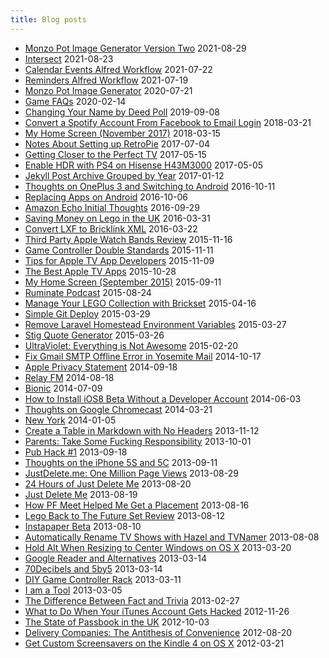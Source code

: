 ```yaml
---
title: Blog posts
---
```


 - [Monzo Pot Image Generator Version Two](https://rknight.me/monzo-pot-image-generator-version-2/) 2021-08-29
- [Intersect](https://rknight.me/intersect/) 2021-08-23
- [Calendar Events Alfred Workflow](https://rknight.me/calendar-events-alfred-workflow/) 2021-07-22
- [Reminders Alfred Workflow](https://rknight.me/reminders-alfred-workflow/) 2021-07-19
- [Monzo Pot Image Generator](https://rknight.me/monzo-pot-image-generator/) 2020-07-21
- [Game FAQs](https://rknight.me/fifa-street-ps2-game-faqs/) 2020-02-14
- [Changing Your Name by Deed Poll](https://rknight.me/changing-your-name-by-deed-poll/) 2019-09-08
- [Convert a Spotify Account From Facebook to Email Login](https://rknight.me/convert-spotify-facebook-to-email-login/) 2018-03-21
- [My Home Screen (November 2017)](https://rknight.me/homescreen-november-2017/) 2018-03-15
- [Notes About Setting up RetroPie](https://rknight.me/notes-about-setting-up-retropie/) 2017-07-04
- [Getting Closer to the Perfect TV](https://rknight.me/getting-closer-to-the-perfect-tv/) 2017-05-15
- [Enable HDR with PS4 on Hisense H43M3000](https://rknight.me/hdr-hisense-tv-ps4/) 2017-05-05
- [Jekyll Post Archive Grouped by Year](https://rknight.me/jekyll-category-year-archive/) 2017-01-12
- [Thoughts on OnePlus 3 and Switching to Android](https://rknight.me/oneplus-3-and-switching-to-android/) 2016-10-11
- [Replacing Apps on Android](https://rknight.me/replacing-apps-on-android/) 2016-10-06
- [Amazon Echo Initial Thoughts](https://rknight.me/amazon-echo-initial-thoughts/) 2016-09-29
- [Saving Money on Lego in the UK](https://rknight.me/saving-money-on-lego-in-the-uk/) 2016-03-31
- [Convert LXF to Bricklink XML](https://rknight.me/convert-lxf-to-bricklink-xml/) 2016-03-22
- [Third Party Apple Watch Bands Review](https://rknight.me/third-party-apple-watch-bands/) 2015-11-16
- [Game Controller Double Standards](https://rknight.me/game-controller-double-standards/) 2015-11-11
- [Tips for Apple TV App Developers](https://rknight.me/tips-for-apple-tv-app-developers/) 2015-11-09
- [The Best Apple TV Apps](https://rknight.me/the-best-apple-tv-apps/) 2015-10-28
- [My Home Screen (September 2015)](https://rknight.me/homescreen-september-2015/) 2015-09-11
- [Ruminate Podcast](https://rknight.me/ruminate-podcast/) 2015-08-24
- [Manage Your LEGO Collection with Brickset](https://rknight.me/manage-your-lego-collection-with-brickset/) 2015-04-16
- [Simple Git Deploy](https://rknight.me/simple-git-deploy/) 2015-03-29
- [Remove Laravel Homestead Environment Variables](https://rknight.me/remove-homestead-environment-variables/) 2015-03-27
- [Stig Quote Generator](https://rknight.me/stig-quote-generator/) 2015-03-26
- [UltraViolet: Everything is Not Awesome](https://rknight.me/ultraviolet/) 2015-02-20
- [Fix Gmail SMTP Offline Error in Yosemite Mail](https://rknight.me/fix-gmail-offline-os-x-yosemite-mail/) 2014-10-17
- [Apple Privacy Statement](https://rknight.me/apple-privacy-statement/) 2014-09-18
- [Relay FM](https://rknight.me/relay-fm/) 2014-08-18
- [Bionic](https://rknight.me/bionic/) 2014-07-09
- [How to Install iOS8 Beta Without a Developer Account](https://rknight.me/how-to-install-ios8-without-a-developer-account/) 2014-06-03
- [Thoughts on Google Chromecast](https://rknight.me/thoughts-on-chromecast/) 2014-03-21
- [New York](https://rknight.me/new-york/) 2014-01-05
- [Create a Table in Markdown with No Headers](https://rknight.me/create-a-blank-no-header-markdown-table/) 2013-11-12
- [Parents: Take Some Fucking Responsibility](https://rknight.me/parents-take-some-responsibility/) 2013-10-01
- [Pub Hack #1](https://rknight.me/pub-hack-1/) 2013-09-18
- [Thoughts on the iPhone 5S and 5C](https://rknight.me/thoughts-on-the-iphone-5s-and-5c/) 2013-09-11
- [JustDelete.me: One Million Page Views](https://rknight.me/just-delete-me-one-million-page-views/) 2013-08-29
- [24 Hours of Just Delete Me](https://rknight.me/24-hours-of-just-delete-me/) 2013-08-20
- [Just Delete Me](https://rknight.me/just-delete-me/) 2013-08-19
- [How PF Meet Helped Me Get a Placement](https://rknight.me/how-pf-meet-helped-me-get-a-placement/) 2013-08-16
- [Lego Back to The Future Set Review](https://rknight.me/lego-back-to-the-future-set-review/) 2013-08-12
- [Instapaper Beta](https://rknight.me/instapaper-beta/) 2013-08-10
- [Automatically Rename TV Shows with Hazel and TVNamer](https://rknight.me/automatically-rename-tv-shows-with-hazel-and-tvnamer/) 2013-08-08
- [Hold Alt When Resizing to Center Windows on OS X](https://rknight.me/hold-alt-when-resizing-to-center-windows-on-os-x/) 2013-03-20
- [Google Reader and Alternatives](https://rknight.me/google-reader-and-alternatives/) 2013-03-14
- [70Decibels and 5by5](https://rknight.me/70decibels-and-5by5/) 2013-03-14
- [DIY Game Controller Rack](https://rknight.me/diy-game-controller-rack/) 2013-03-11
- [I am a Tool](https://rknight.me/i-am-a-tool/) 2013-03-05
- [The Difference Between Fact and Trivia](https://rknight.me/the-difference-between-fact-and-trivia/) 2013-02-27
- [What to Do When Your iTunes Account Gets Hacked](https://rknight.me/what-to-do-when-your-itunes-account-gets-hacked/) 2012-11-26
- [The State of Passbook in the UK](https://rknight.me/the-state-of-passbook-in-the-uk/) 2012-10-03
- [Delivery Companies: The Antithesis of Convenience](https://rknight.me/delivery-companies-the-antithesis-of-convenience/) 2012-08-20
- [Get Custom Screensavers on the Kindle 4 on OS X](https://rknight.me/get-custom-screensavers-on-the-kindle-4-mac-osx/) 2012-03-21